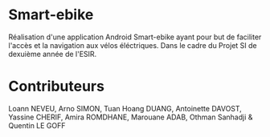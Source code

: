 # Smart-ebike

Réalisation d'une application Android Smart-ebike ayant pour but de faciliter l'accès et la navigation aux vélos éléctriques.
Dans le cadre du Projet SI de dexuième année de l'ESIR.

# Contributeurs

Loann NEVEU, Arno SIMON, Tuan Hoang DUANG, Antoinette DAVOST, Yassine CHERIF, Amira ROMDHANE, Marouane ADAB, Othman Sanhadji & Quentin LE GOFF
